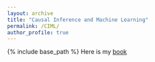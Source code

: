```yaml
---
layout: archive
title: "Causal Inference and Machine Learning"
permalink: /CIML/
author_profile: true
---
```


{% include base_path %}
Here is my [book](https://alexanderquispe.github.io/ml_book/)